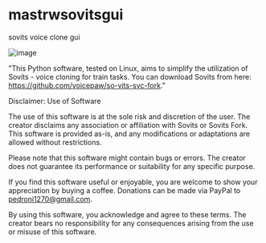 # mastrwsovitsgui
sovits voice clone gui

![image](https://github.com/masterwix/mastrwsovitsgui/assets/5401263/e7c52026-9913-48d5-be11-f2105ba1d902)


"This Python software, tested on Linux, aims to simplify the utilization of Sovits - voice cloning for train tasks. You can download Sovits from here: https://github.com/voicepaw/so-vits-svc-fork."





Disclaimer: Use of Software

The use of this software is at the sole risk and discretion of the user. The creator disclaims any association or affiliation with Sovits or Sovits Fork. This software is provided as-is, and any modifications or adaptations are allowed without restrictions.

Please note that this software might contain bugs or errors. The creator does not guarantee its performance or suitability for any specific purpose.

If you find this software useful or enjoyable, you are welcome to show your appreciation by buying a coffee. Donations can be made via PayPal to pedroni1270@gmail.com.

By using this software, you acknowledge and agree to these terms. The creator bears no responsibility for any consequences arising from the use or misuse of this software.
